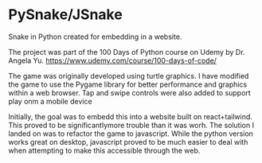# PySnake/JSnake
Snake in Python created for embedding in a website. 

The project was part of the 100 Days of Python course on Udemy by Dr. Angela Yu. 
https://www.udemy.com/course/100-days-of-code/

The game was originally developed using turtle graphics. 
I have modified the game to use the Pygame library for better performance and graphics within a web browser.
Tap and swipe controls were also added to support play onm a mobile device

Initially, the goal was to embedd this into a website built on react+tailwind. This proved to be significantlymore trouble than it was worh. 
The solution I landed on was to refactor the game to javascript. While the python version works great on desktop, javascript proved to be much easier to deal with when attempting to make this accessible through the web. 
